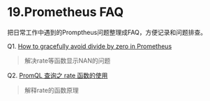 # 19.Prometheus FAQ

把日常工作中遇到的Promptheus问题整理成FAQ，方便记录和问题排查。

Q1. [How to gracefully avoid divide by zero in Prometheus](https://stackoverflow.com/questions/47056557/how-to-gracefully-avoid-divide-by-zero-in-prometheus)
> 解决rate等函数显示NAN的问题

Q2. [PromQL 查询之 rate 函数的使用](https://cloud.tencent.com/developer/article/1891190)
> 解释rate的函数原理
